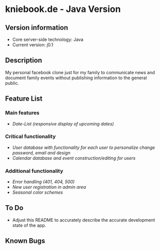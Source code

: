 kniebook.de - Java Version
=========================

Version information
-------------------------
* Core server-side technology: Java
* Current version: j0.1

Description
-------------------------
My personal facebook clone just for my family to communicate news and document family events without publishing information to the general public.

Feature List
-------------------------

### Main features
* _Date-List (responsive display of upcoming dates)_

### Critical functionality
* _User database with functionality for each user to personalize change password, email and design_
* _Calendar database and event construction/editing for users_

### Additional functionality
* _Error handling (401, 404, 500)_
* _New user registration in admin area_
* _Seasonal color schemes_

To Do
-------------------------
* Adjust this README to accurately describe the accurate development state of the app.

Known Bugs
-------------------------

